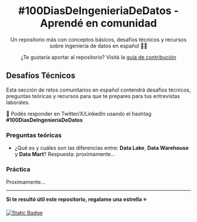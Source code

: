 <h1 align="center"> #100DiasDeIngenieriaDeDatos - Aprendé en comunidad</h1>
<p align="center"> Un repositorio más con conceptos básicos, desafíos técnicos y recursos sobre ingeniería de datos en español 🧙✨</p>
<p align="center"> ¿Te gustaría aportar al repositorio? Visitá la <a href="CONTRIBUTING.md">guía de contribución</a> </p>

## Desafíos Técnicos
Esta sección de retos comunitarios en español contendrá desafíos técnicos, preguntas teóricas y recursos para que te prepares para tus entrevistas laborales.

💬 Podés responder en Twitter/X/LinkedIn usando el hashtag **#100DiasDeIngenieriaDeDatos**

### Preguntas teóricas

- ¿Qué es y cuáles son las diferencias entre: **Data Lake**, **Data Warehouse** y **Data Mart**?
Respuesta: proximamente...


### Práctica

Proximamente...




---
**Si te resultó útil este repositorio, regalame una estrella ⭐**

<a href="https://cafecito.app/natayadev"> <img alt="Static Badge" src="https://img.shields.io/badge/cafecito-purple?style=social&logo=buy%20me%20a%20coffee&link=https%3A%2F%2Fcafecito.app%2Fnatayafs"></a>
